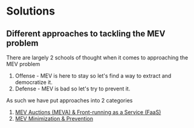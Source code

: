 # Solutions

## Different approaches to tackling the MEV problem <a id="different-approaches-to-tackling-the-mev-problem"></a>

There are largely 2 schools of thought when it comes to approaching the MEV problem

1. Offense - MEV is here to stay so let's find a way to extract and democratize it.
2. Defense - MEV is bad so let's try to prevent it.

As such we have put approaches into 2 categories

1. [MEV Auctions \(MEVA\) & Front-running as a Service \(FaaS\)](faas-or-meva/)
2. [MEV Minimization & Prevention](mev-minimization/)

